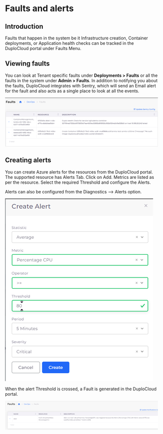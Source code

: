 # Faults and alerts

## Introduction <a href="#0-toc-title" id="0-toc-title"></a>

Faults that happen in the system be it Infrastructure creation, Container deployments, or Application health checks can be tracked in the DuploCloud portal under Faults Menu.

## Viewing faults <a href="#1-toc-title" id="1-toc-title"></a>

You can look at Tenant specific faults under **Deployments > Faults** or all the faults in the system under **Admin > Faults**. In addition to notifying you about the faults, DuploCloud integrates with Sentry, which will send an Email alert for the fault and also acts as a single place to look at all the events.

![](<../../../.gitbook/assets/image (1) (1) (2).png>)

## Creating alerts

You can create Azure alerts for the resources from the DuploCloud portal. The supported resource has Alerts Tab. Click on Add. Metrics are listed as per the resource. Select the required Threshold and configure the Alerts.

Alerts can also be configured from the Diagnostics --> Alerts option.

![](<../../../.gitbook/assets/image (7).png>)

When the alert Threshold is crossed, a Fault is generated in the DuploCloud portal.

![](<../../../.gitbook/assets/image (36).png>)
